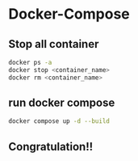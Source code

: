 # Docker-Compose
## Stop all container
```bash
docker ps -a
docker stop <container_name>
docker rm <container_name>
```
## run docker compose
```bash
docker compose up -d --build
```

## Congratulation!!